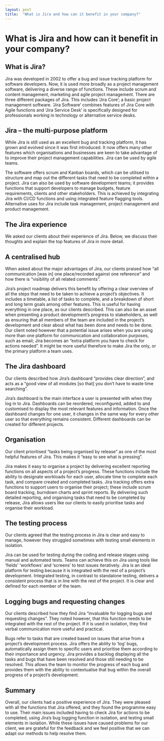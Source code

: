 ```yaml
---
layout: post
title:  "What is Jira and how can it benefit in your company?"
---
```

# What is Jira and how can it benefit in your company?

## What is Jira?
Jira was developed in 2002 to offer a bug and issue tracking platform for software developers. Now, it is used more broadly as a project management software, delivering a diverse range of functions. These include scrum and content management, marketing and agile project management. There are three different packages of Jira. This includes ‘Jira Core’; a basic project management software. ‘Jira Software’ combines features of Jira Core with Agile functions and ‘Jira Service Desk’ is specifically designed for professionals working in technology or alternative service desks.


## Jira – the multi-purpose platform
While Jira is still used as an excellent bug and tracking platform, it has grown and evolved since it was first introduced. It now offers many other features which organisations and businesses are keen to take advantage of to improve their project management capabilities. Jira can be used by agile teams.

The software offers scrum and Kanban boards, which can be utilised to structure and map out the different tasks that need to be completed within a project. Jira can also be used by software development teams; it provides functions that support developers to manage budgets, feature requirements, clients and other stakeholders. This is achieved by integrating Jira with CI/CD functions and using integrated feature flagging tools. Alternative uses for Jira include task management, project management and product management.

## The Jira experience
We asked our clients about their experience of Jira. Below, we discuss their thoughts and explain the top features of Jira in more detail.

## A centralised hub
When asked about the major advantages of Jira, our clients praised how “all communication [was in] one place/recorded against one reference” and how there is “visibility of all related comments”.

Jira’s project roadmap delivers this benefit by offering a clear overview of all the steps that need to be taken to achieve a project’s objectives. It includes a timetable, a list of tasks to complete, and a breakdown of short and long term goals among other features. This is useful for having everything in one place, as our clients described. This can also be an asset when presenting a product development’s progress to stakeholders, as well as ensuring that all members of the team are included in the project’s development and clear about what has been done and needs to be done. Our client noted however that a potential issue arises when you are using more than one platform for communication and collaboration purposes, such as email; Jira becomes an “extra platform you have to check for actions needed”. It might be more useful therefore to make Jira the only, or the primary platform a team uses.


## The Jira dashboard
Our clients described how Jira’s dashboard “provides clear direction”, and acts as a “good view of all modules [so that] you don’t have to waste time searching”.

Jira’s dashboard is the main interface a user is presented with when they log in to Jira. Dashboards can be reordered, reconfigured, added to and customised to display the most relevant features and information. Once the dashboard changes for one user, it changes in the same way for every other user so that everything remains consistent. Different dashboards can be created for different projects.

## Organisation
Our client prioritised “tasks being organised by release” as one of the most helpful features of Jira. This makes it “easy to see what is pressing”.

Jira makes it easy to organise a project by delivering excellent reporting functions on all aspects of a project’s progress. These functions include the ability to designate workloads for each user, allocate time to complete each task, and compare created and completed tasks. Jira tracking offers extra functions to support users to organise their project; these include scrum board tracking, burndown charts and sprint reports. By delivering such detailed reporting, and organising tasks that need to be completed by release, Jira allows users like our clients to easily prioritise tasks and organise their workload.

## The testing process
Our clients agreed that the testing process in Jira is clear and easy to manage, however they struggled sometimes with testing small elements in isolation.

Jira can be used for testing during the coding and release stages using manual and automated tests. Teams can achieve this on Jira using tools like ‘fields’ ‘workflows’ and ‘screens’ to test issues iteratively. Jira is an ideal platform for testing because it is integrated with the rest of a project’s development. Integrated testing, in contrast to standalone testing, delivers a consistent process that is in line with the rest of the project. It is clear and defined for each member of the team.


## Logging bugs and requesting changes
Our clients described how they find Jira “invaluable for logging bugs and requesting changes”. They noted however, that this function needs to be integrated with the rest of the project. If it is used in isolation, they find verbal communication more useful and practical.

Bugs refer to tasks that are created based on issues that arise from a project’s development process. Jira offers the ability to ‘log’ bugs, automatically assign them to specific users and prioritise them according to their importance and urgency. Jira provides a backlog displaying all the tasks and bugs that have been resolved and those still needing to be resolved. This allows the team to monitor the progress of each bug and provides them with the ability to contextualise that bug within the overall progress of a project’s development.

## Summary
Overall, our clients had a positive experience of Jira. They were pleased with all the functions that Jira offered, and they found the programme easy to use. Their main issues included having to check Jira for actions to be completed, using Jira’s bug logging function in isolation, and testing small elements in isolation. While these issues have caused problems for our client, we are grateful for the feedback and we feel positive that we can adapt our methods to help resolve them.
